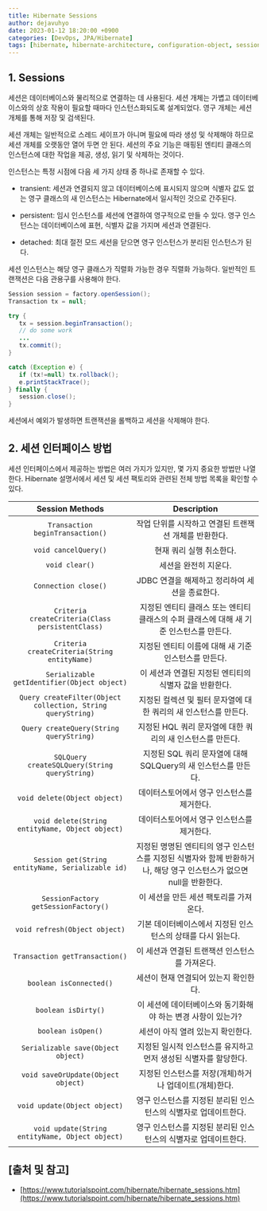 ```yaml
---
title: Hibernate Sessions
author: dejavuhyo
date: 2023-01-12 18:20:00 +0900
categories: [DevOps, JPA/Hibernate]
tags: [hibernate, hibernate-architecture, configuration-object, sessionfactory-object, session-object, transaction-object, query-object, criteria-object, 하이버네이트-아키텍처, 하이버네이트]
---
```


## 1. Sessions
세션은 데이터베이스와 물리적으로 연결하는 데 사용된다. 세션 개체는 가볍고 데이터베이스와의 상호 작용이 필요할 때마다 인스턴스화되도록 설계되었다. 영구 개체는 세션 개체를 통해 저장 및 검색된다.

세션 개체는 일반적으로 스레드 세이프가 아니며 필요에 따라 생성 및 삭제해야 하므로 세션 개체를 오랫동안 열어 두면 안 된다. 세션의 주요 기능은 매핑된 엔티티 클래스의 인스턴스에 대한 작업을 제공, 생성, 읽기 및 삭제하는 것이다.

인스턴스는 특정 시점에 다음 세 가지 상태 중 하나로 존재할 수 있다.

* transient: 세션과 연결되지 않고 데이터베이스에 표시되지 않으며 식별자 값도 없는 영구 클래스의 새 인스턴스는 Hibernate에서 일시적인 것으로 간주된다.

* persistent: 임시 인스턴스를 세션에 연결하여 영구적으로 만들 수 있다. 영구 인스턴스는 데이터베이스에 표현, 식별자 값을 가지며 세션과 연결된다.

* detached: 최대 절전 모드 세션을 닫으면 영구 인스턴스가 분리된 인스턴스가 된다.

세션 인스턴스는 해당 영구 클래스가 직렬화 가능한 경우 직렬화 가능하다. 일반적인 트랜잭션은 다음 관용구를 사용해야 한다.

```java
Session session = factory.openSession();
Transaction tx = null;

try {
   tx = session.beginTransaction();
   // do some work
   ...
   tx.commit();
}

catch (Exception e) {
   if (tx!=null) tx.rollback();
   e.printStackTrace(); 
} finally {
   session.close();
}
```

세션에서 예외가 발생하면 트랜잭션을 롤백하고 세션을 삭제해야 한다.

## 2. 세션 인터페이스 방법
세션 인터페이스에서 제공하는 방법은 여러 가지가 있지만, 몇 가지 중요한 방법만 나열한다. Hibernate 설명서에서 세션 및 세션 팩토리와 관련된 전체 방법 목록을 확인할 수 있다.

| Session Methods | Description |
|:-----:|:-----:|
| `Transaction beginTransaction()` | 작업 단위를 시작하고 연결된 트랜잭션 개체를 반환한다. |
| `void cancelQuery()` | 현재 쿼리 실행 취소한다. |
| `void clear()` | 세션을 완전히 지운다. |
| `Connection close()` | JDBC 연결을 해제하고 정리하여 세션을 종료한다. |
| `Criteria createCriteria(Class persistentClass)` | 지정된 엔티티 클래스 또는 엔티티 클래스의 수퍼 클래스에 대해 새 기준 인스턴스를 만든다. |
| `Criteria createCriteria(String entityName)` | 지정된 엔티티 이름에 대해 새 기준 인스턴스를 만든다. |
| `Serializable getIdentifier(Object object)` | 이 세션과 연결된 지정된 엔티티의 식별자 값을 반환한다. |
| `Query createFilter(Object collection, String queryString)` | 지정된 컬렉션 및 필터 문자열에 대한 쿼리의 새 인스턴스를 만든다. |
| `Query createQuery(String queryString)` | 지정된 HQL 쿼리 문자열에 대한 쿼리의 새 인스턴스를 만든다. |
| `SQLQuery createSQLQuery(String queryString)` | 지정된 SQL 쿼리 문자열에 대해 SQLQuery의 새 인스턴스를 만든다. |
| `void delete(Object object)` | 데이터스토어에서 영구 인스턴스를 제거한다. |
| `void delete(String entityName, Object object)` | 데이터스토어에서 영구 인스턴스를 제거한다. |
| `Session get(String entityName, Serializable id)` | 지정된 명명된 엔티티의 영구 인스턴스를 지정된 식별자와 함께 반환하거나, 해당 영구 인스턴스가 없으면 null을 반환한다. |
| `SessionFactory getSessionFactory()` | 이 세션을 만든 세션 팩토리를 가져온다. |
| `void refresh(Object object)` | 기본 데이터베이스에서 지정된 인스턴스의 상태를 다시 읽는다. |
| `Transaction getTransaction()` | 이 세션과 연결된 트랜잭션 인스턴스를 가져온다. |
| `boolean isConnected()` | 세션이 현재 연결되어 있는지 확인한다. |
| `boolean isDirty()` | 이 세션에 데이터베이스와 동기화해야 하는 변경 사항이 있는가? |
| `boolean isOpen()` | 세션이 아직 열려 있는지 확인한다. |
| `Serializable save(Object object)` | 지정된 일시적 인스턴스를 유지하고 먼저 생성된 식별자를 할당한다. |
| `void saveOrUpdate(Object object)` | 지정된 인스턴스를 저장(개체)하거나 업데이트(개체)한다. |
| `void update(Object object)` | 영구 인스턴스를 지정된 분리된 인스턴스의 식별자로 업데이트한다. |
| `void update(String entityName, Object object)` | 영구 인스턴스를 지정된 분리된 인스턴스의 식별자로 업데이트한다. |

## [출처 및 참고]
* [https://www.tutorialspoint.com/hibernate/hibernate_sessions.htm](https://www.tutorialspoint.com/hibernate/hibernate_sessions.htm)
